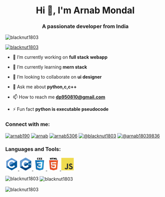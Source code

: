 <h1 align="center">Hi 👋, I'm Arnab Mondal</h1>
<h3 align="center">A passionate developer from India</h3>

<p align="left"> <img src="https://komarev.com/ghpvc/?username=blacknut1803&label=Profile%20views&color=0e75b6&style=flat" alt="blacknut1803" /> </p>

<p align="left"> <a href="https://github.com/ryo-ma/github-profile-trophy"><img src="https://github-profile-trophy.vercel.app/?username=blacknut1803" alt="blacknut1803" /></a> </p>

- 🔭 I’m currently working on **full stack webapp**

- 🌱 I’m currently learning **mern stack**

- 👯 I’m looking to collaborate on **ui designer**

- 💬 Ask me about **python,c,c++**

- 📫 How to reach me **dp950810@gmail.com**

- ⚡ Fun fact **python is executable pseudocode**

<h3 align="left">Connect with me:</h3>
<p align="left">
<a href="https://twitter.com/arnab190" target="blank"><img align="center" src="https://raw.githubusercontent.com/rahuldkjain/github-profile-readme-generator/master/src/images/icons/Social/twitter.svg" alt="arnab190" height="30" width="40" /></a>
<a href="https://fb.com/arnab" target="blank"><img align="center" src="https://raw.githubusercontent.com/rahuldkjain/github-profile-readme-generator/master/src/images/icons/Social/facebook.svg" alt="arnab" height="30" width="40" /></a>
<a href="https://instagram.com/arnab5306" target="blank"><img align="center" src="https://raw.githubusercontent.com/rahuldkjain/github-profile-readme-generator/master/src/images/icons/Social/instagram.svg" alt="arnab5306" height="30" width="40" /></a>
<a href="https://hashnode.com/@blacknut1803" target="blank"><img align="center" src="https://raw.githubusercontent.com/rahuldkjain/github-profile-readme-generator/master/src/images/icons/Social/hashnode.svg" alt="@blacknut1803" height="30" width="40" /></a>
<a href="https://medium.com/@arnab18039836" target="blank"><img align="center" src="https://raw.githubusercontent.com/rahuldkjain/github-profile-readme-generator/master/src/images/icons/Social/medium.svg" alt="@arnab18039836" height="30" width="40" /></a>
</p>

<h3 align="left">Languages and Tools:</h3>
<p align="left"> <a href="https://www.cprogramming.com/" target="_blank" rel="noreferrer"> <img src="https://raw.githubusercontent.com/devicons/devicon/master/icons/c/c-original.svg" alt="c" width="40" height="40"/> </a> <a href="https://www.w3schools.com/cpp/" target="_blank" rel="noreferrer"> <img src="https://raw.githubusercontent.com/devicons/devicon/master/icons/cplusplus/cplusplus-original.svg" alt="cplusplus" width="40" height="40"/> </a> <a href="https://www.w3schools.com/css/" target="_blank" rel="noreferrer"> <img src="https://raw.githubusercontent.com/devicons/devicon/master/icons/css3/css3-original-wordmark.svg" alt="css3" width="40" height="40"/> </a> <a href="https://www.w3.org/html/" target="_blank" rel="noreferrer"> <img src="https://raw.githubusercontent.com/devicons/devicon/master/icons/html5/html5-original-wordmark.svg" alt="html5" width="40" height="40"/> </a> <a href="https://developer.mozilla.org/en-US/docs/Web/JavaScript" target="_blank" rel="noreferrer"> <img src="https://raw.githubusercontent.com/devicons/devicon/master/icons/javascript/javascript-original.svg" alt="javascript" width="40" height="40"/> </a> </p>

<p><img align="left" src="https://github-readme-stats.vercel.app/api/top-langs?username=blacknut1803&show_icons=true&locale=en&layout=compact" alt="blacknut1803" /></p>

<p>&nbsp;<img align="center" src="https://github-readme-stats.vercel.app/api?username=blacknut1803&show_icons=true&locale=en" alt="blacknut1803" /></p>

<p><img align="center" src="https://github-readme-streak-stats.herokuapp.com/?user=blacknut1803&" alt="blacknut1803" /></p>
